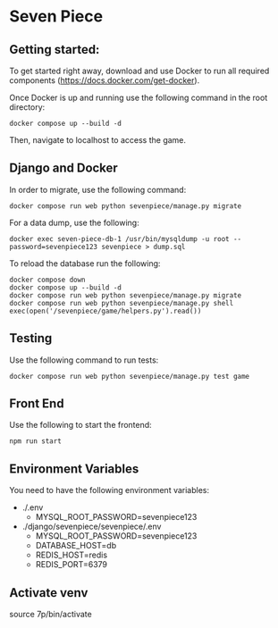 # Seven Piece

## Getting started:

To get started right away, download and use Docker to run all required components (https://docs.docker.com/get-docker).


Once Docker is up and running use the following command in the root directory:
```
docker compose up --build -d
```

Then, navigate to localhost to access the game.

## Django and Docker

In order to migrate, use the following command:
```
docker compose run web python sevenpiece/manage.py migrate
```

For a data dump, use the following:
```
docker exec seven-piece-db-1 /usr/bin/mysqldump -u root --password=sevenpiece123 sevenpiece > dump.sql
```

To reload the database run the following:
```
docker compose down
docker compose up --build -d
docker compose run web python sevenpiece/manage.py migrate
docker compose run web python sevenpiece/manage.py shell
exec(open('/sevenpiece/game/helpers.py').read())
```

## Testing

Use the following command to run tests:
```
docker compose run web python sevenpiece/manage.py test game
```

## Front End

Use the following to start the frontend:

```
npm run start
```

## Environment Variables

You need to have the following environment variables:

- ./.env
    - MYSQL_ROOT_PASSWORD=sevenpiece123
- ./django/sevenpiece/sevenpiece/.env
    - MYSQL_ROOT_PASSWORD=sevenpiece123
    - DATABASE_HOST=db
    - REDIS_HOST=redis
    - REDIS_PORT=6379

## Activate venv

source 7p/bin/activate